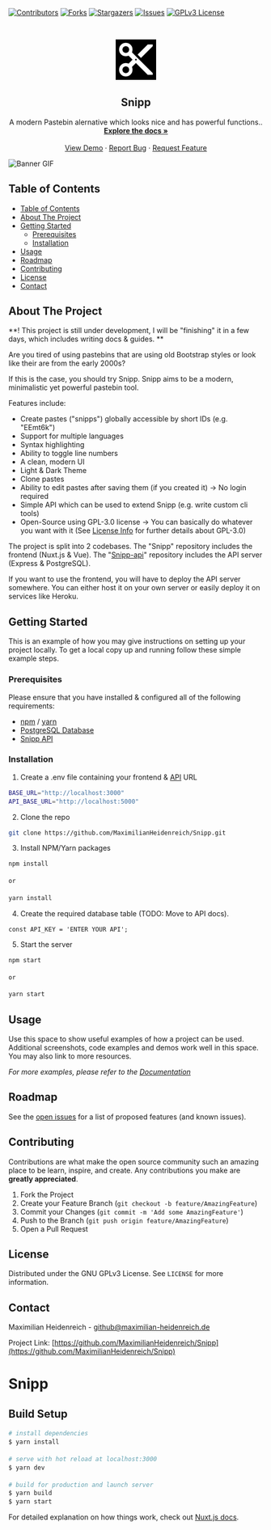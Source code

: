 


<!-- PROJECT SHIELDS -->
<!--
*** I'm using markdown "reference style" links for readability.
*** Reference links are enclosed in brackets [ ] instead of parentheses ( ).
*** See the bottom of this document for the declaration of the reference variables
*** for contributors-url, forks-url, etc. This is an optional, concise syntax you may use.
*** https://www.markdownguide.org/basic-syntax/#reference-style-links
-->
[![Contributors][contributors-shield]][contributors-url]
[![Forks][forks-shield]][forks-url]
[![Stargazers][stars-shield]][stars-url]
[![Issues][issues-shield]][issues-url]
[![GPLv3 License][license-shield]][license-url]



<!-- PROJECT LOGO -->
<br />
<p align="center">
  <a href="https://github.com/MaximilianHeidenreich/Snipp">
    <img src="https://raw.githubusercontent.com/MaximilianHeidenreich/Snipp/master/assets/logo.png" alt="Logo" width="80" height="80">
  </a>

  <h2 align="center">Snipp</h2>

  <p align="center">
    A modern Pastebin alernative which looks nice and has powerful functions.</a>.
    <br />
    <a href="https://github.com/MaximilianHeidenreich/Snipp"><strong>Explore the docs »</strong></a>
    <br />
    <br />
    <a href="https://snipp-demo.vercel.app/">View Demo</a>
    ·
    <a href="https://github.com/MaximilianHeidenreich/Snipp/issues">Report Bug</a>
    ·
    <a href="https://github.com/MaximilianHeidenreich/Snipp/issues">Request Feature</a>
  </p>
</p>


![Banner GIF][snipp-bannergif]


<!-- TABLE OF CONTENTS -->
## Table of Contents

- [Table of Contents](#table-of-contents)
- [About The Project](#about-the-project)
- [Getting Started](#getting-started)
  - [Prerequisites](#prerequisites)
  - [Installation](#installation)
- [Usage](#usage)
- [Roadmap](#roadmap)
- [Contributing](#contributing)
- [License](#license)
- [Contact](#contact)



<!-- ABOUT THE PROJECT -->
## About The Project

**! This project is still under development, I will be "finishing" it in a few days, which includes writing docs & guides. **

Are you tired of using pastebins that are using old Bootstrap styles or look like their are from the early 2000s?

If this is the case, you should try Snipp. Snipp aims to be a modern, minimalistic yet powerful pastebin tool.

Features include:
- Create pastes ("snipps") globally accessible by short IDs (e.g. "EEmt6k")
- Support for multiple languages
- Syntax highlighting
- Ability to toggle line numbers
- A clean, modern UI
- Light & Dark Theme
- Clone pastes
- Ability to edit pastes after saving them (if you created it) -> No login required
- Simple API which can be used to extend Snipp (e.g. write custom cli tools)
- Open-Source using GPL-3.0 license -> You can basically do whatever you want with it (See [License Info](https://choosealicense.com/licenses/gpl-3.0/) for further details about GPL-3.0)

The project is split into 2 codebases. The "Snipp" repository includes the frontend (Nuxt.js & Vue).
The "[Snipp-api](https://github.com/MaximilianHeidenreich/Snipp-api)" repository includes the API server (Express & PostgreSQL).

If you want to use the frontend, you will have to deploy the API server somewhere. You can either host it on your own server or easily deploy it on services like Heroku.


<!-- GETTING STARTED -->
## Getting Started

This is an example of how you may give instructions on setting up your project locally.
To get a local copy up and running follow these simple example steps.

### Prerequisites

Please ensure that you have installed & configured all of the following requirements:
* [npm](https://npme.npmjs.com/docs/cli/installation.html) / [yarn](https://classic.yarnpkg.com/en/docs/install/#mac-stable)
* [PostgreSQL Database](https://www.postgresql.org/docs/13/installation.html)
* [Snipp API](https://github.com/MaximilianHeidenreich/Snipp-api)

### Installation

1. Create a .env file containing your frontend & [API](https://github.com/MaximilianHeidenreich/Snipp-api) URL
```sh
BASE_URL="http://localhost:3000"
API_BASE_URL="http://localhost:5000"
```
2. Clone the repo
```sh
git clone https://github.com/MaximilianHeidenreich/Snipp.git
```
3. Install NPM/Yarn packages
```sh
npm install

or

yarn install
```
4. Create the required database table (TODO: Move to API docs).
```JS
const API_KEY = 'ENTER YOUR API';
```
5. Start the server
```sh
npm start

or

yarn start
```



<!-- USAGE EXAMPLES -->
## Usage

Use this space to show useful examples of how a project can be used. Additional screenshots, code examples and demos work well in this space. You may also link to more resources.

_For more examples, please refer to the [Documentation](https://example.com)_



<!-- ROADMAP -->
## Roadmap

See the [open issues](https://github.com/MaximilianHeidenreich/Snipp-api/issues) for a list of proposed features (and known issues).



<!-- CONTRIBUTING -->
## Contributing

Contributions are what make the open source community such an amazing place to be learn, inspire, and create. Any contributions you make are **greatly appreciated**.

1. Fork the Project
2. Create your Feature Branch (`git checkout -b feature/AmazingFeature`)
3. Commit your Changes (`git commit -m 'Add some AmazingFeature'`)
4. Push to the Branch (`git push origin feature/AmazingFeature`)
5. Open a Pull Request



<!-- LICENSE -->
## License

Distributed under the GNU GPLv3 License. See `LICENSE` for more information.



<!-- CONTACT -->
## Contact

Maximilian Heidenreich - github@maximilian-heidenreich.de

Project Link: [https://github.com/MaximilianHeidenreich/Snipp](https://github.com/MaximilianHeidenreich/Snipp)


# Snipp

## Build Setup

```bash
# install dependencies
$ yarn install

# serve with hot reload at localhost:3000
$ yarn dev

# build for production and launch server
$ yarn build
$ yarn start

```

For detailed explanation on how things work, check out [Nuxt.js docs](https://nuxtjs.org).


<!-- MARKDOWN LINKS & IMAGES -->
<!-- https://www.markdownguide.org/basic-syntax/#reference-style-links -->
[contributors-shield]: https://img.shields.io/github/contributors/MaximilianHeidenreich/Snipp.svg?style=flat-square
[contributors-url]: https://github.com/MaximilianHeidenreich/Snipp/graphs/contributors
[forks-shield]: https://img.shields.io/github/forks/MaximilianHeidenreich/Snipp
[forks-url]: https://github.com/MaximilianHeidenreich/Snipp/network
[stars-shield]: https://img.shields.io/github/stars/MaximilianHeidenreich/Snipp
[stars-url]: https://github.com/MaximilianHeidenreich/Snipp/stargazers
[issues-shield]: https://img.shields.io/github/issues/MaximilianHeidenreich/Snipp?style=flat-square
[issues-url]: https://github.com/MaximilianHeidenreich/Snipp-api/issues
[license-shield]: https://img.shields.io/github/license/MaximilianHeidenreich/Snipp?style=flat-square
[license-url]: https://github.com/MaximilianHeidenreich/Snipp/blob/master/LICENSE.md
[snipp-bannergif]: https://i.imgur.com/jqubQoU.gif
